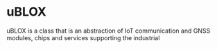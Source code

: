 # uBLOX
uBLOX is a class that is an abstraction of IoT communication and GNSS modules,  chips and services supporting the industrial
